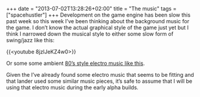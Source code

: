 +++
date = "2013-07-02T13:28:26+02:00"
title = "The music"
tags = ["spacehustler"]
+++
Development on the game engine has been slow this past week so this week I’ve been thinking about the background music for the game. I don’t know the actual graphical style of the game just yet but I think I narrowed down the musical style to either some slow form of swing/jazz like this:

{{<youtube 8jzlJeKZ4w0>}}

Or some some ambient [80’s style electro music like this](http://opengameart.org/content/through-space).

Given the I’ve already found some electro music that seems to be fitting and that lander used some similar music pieces, it’s safe to assume that I will be using that electro music during the early alpha builds.
